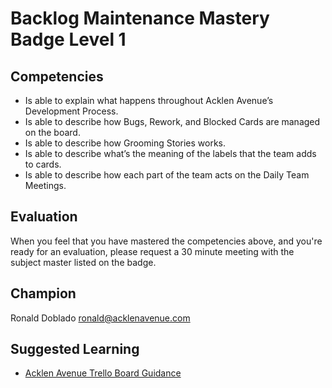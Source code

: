 # Backlog Maintenance Mastery Badge Level 1

## Competencies

- Is able to explain what happens throughout Acklen Avenue’s Development Process.
- Is able to describe how Bugs, Rework, and Blocked Cards are managed on the board.
- Is able to describe how Grooming Stories works.
- Is able to describe what’s the meaning of the labels that the team adds to cards.
- Is able to describe how each part of the team acts on the Daily Team Meetings. 


## Evaluation
When you feel that you have mastered the competencies above, and you're ready for an evaluation, please request a 30 minute meeting with the subject master listed on the badge.

## Champion
Ronald Doblado 
ronald@acklenavenue.com

## Suggested Learning

 - [Acklen Avenue Trello Board Guidance](https://docs.google.com/document/d/1DoxWwlWOq0agOpT3wHvT9sUyTfOXWwbdh1RYkrpV4s4/edit?usp=sharing)
